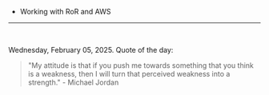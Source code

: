 - Working with RoR and AWS

---

<br>

<!-- quote_marker -->
Wednesday, February 05, 2025. Quote of the day:

> "My attitude is that if you push me towards something that you think is a weakness, then I will turn that perceived weakness into a strength." - Michael Jordan
